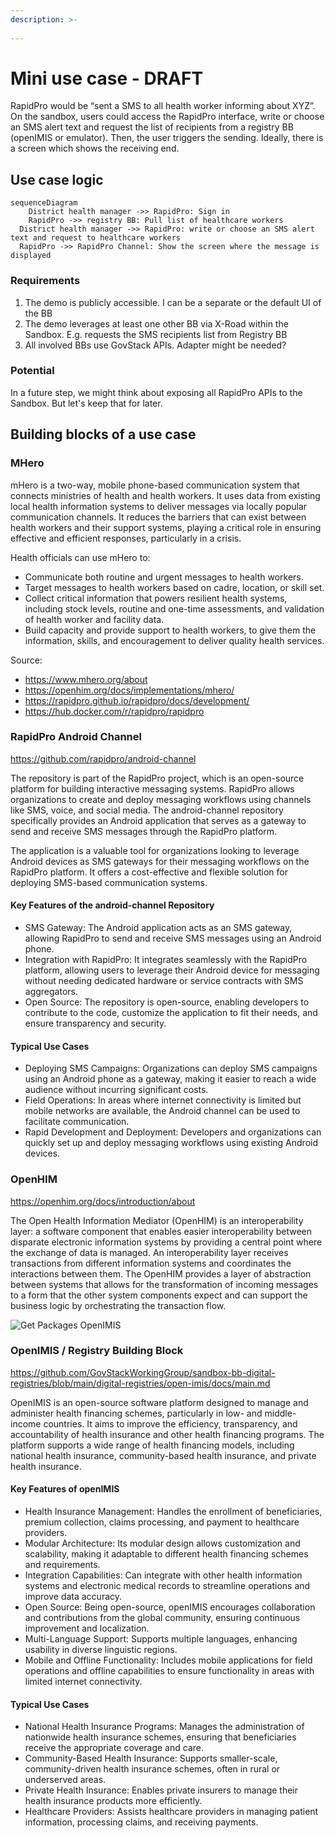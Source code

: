 ```yaml
---
description: >-
 
---
```


# Mini use case - DRAFT
RapidPro would be “sent a SMS to all health worker informing about XYZ”. On the sandbox, users could access the RapidPro interface, write or choose an SMS alert text and request the list of recipients from a registry BB (openIMIS or emulator). Then, the user triggers the sending. Ideally, there is a screen which shows the receiving end.

## Use case logic

```mermaid
sequenceDiagram
    District health manager ->> RapidPro: Sign in
    RapidPro ->> registry BB: Pull list of healthcare workers 
  District health manager ->> RapidPro: write or choose an SMS alert text and request to healthcare workers
  RapidPro ->> RapidPro Channel: Show the screen where the message is displayed
```

### Requirements

1. The demo is publicly accessible. I can be a separate or the default UI of the BB
2. The demo leverages at least one other BB via X-Road within the Sandbox. E.g. requests the SMS recipients list from Registry BB
3. All involved BBs use GovStack APIs. Adapter might be needed?


### Potential

In a future step, we might think about exposing all RapidPro APIs to the Sandbox. But let's keep that for later.

## Building blocks of a use case

### MHero
mHero is a two-way, mobile phone-based communication system that
connects ministries of health and health workers. It uses data from existing local health information systems to deliver messages via locally popular communication channels. It reduces the barriers that can exist between health workers and their support systems, playing a critical role in ensuring effective and efficient responses, particularly in a crisis.

Health officials can use mHero to:
* Communicate both routine and urgent messages to health workers.
* Target messages to health workers based on cadre, location, or skill set.
* Collect critical information that powers resilient health systems, including stock levels, routine and one-time assessments, and validation of health worker and facility data.
* Build capacity and provide support to health workers, to give them the
  information, skills, and encouragement to deliver quality health services.

Source:
* https://www.mhero.org/about
* https://openhim.org/docs/implementations/mhero/
* https://rapidpro.github.io/rapidpro/docs/development/
* https://hub.docker.com/r/rapidpro/rapidpro

### RapidPro Android Channel
https://github.com/rapidpro/android-channel

The repository is part of the RapidPro project, which is an open-source platform for building interactive messaging systems. RapidPro allows organizations to create and deploy messaging workflows using channels like SMS, voice, and social media. The android-channel repository specifically provides an Android application that serves as a gateway to send and receive SMS messages through the RapidPro platform.

The application is a valuable tool for organizations looking to leverage Android devices as SMS gateways for their messaging workflows on the RapidPro platform. It offers a cost-effective and flexible solution for deploying SMS-based communication systems.

#### Key Features of the android-channel Repository
* SMS Gateway: The Android application acts as an SMS gateway, allowing RapidPro to send and receive SMS messages using an Android phone.
* Integration with RapidPro: It integrates seamlessly with the RapidPro platform, allowing users to leverage their Android device for messaging without needing dedicated hardware or service contracts with SMS aggregators.
* Open Source: The repository is open-source, enabling developers to contribute to the code, customize the application to fit their needs, and ensure transparency and security.

#### Typical Use Cases

* Deploying SMS Campaigns: Organizations can deploy SMS campaigns using an Android phone as a gateway, making it easier to reach a wide audience without incurring significant costs.
* Field Operations: In areas where internet connectivity is limited but mobile networks are available, the Android channel can be used to facilitate communication.
* Rapid Development and Deployment: Developers and organizations can quickly set up and deploy messaging workflows using existing Android devices.

### OpenHIM

https://openhim.org/docs/introduction/about

The Open Health Information Mediator (OpenHIM) is an interoperability layer: a software component that enables easier interoperability between disparate electronic information systems by providing a central point where the exchange of data is managed. An interoperability layer receives transactions from different information systems and coordinates the interactions between them. The OpenHIM provides a layer of abstraction between systems that allows for the transformation of incoming messages to a form that the other system components expect and can support the business logic by orchestrating the transaction flow.

![Get Packages OpenIMIS](http://openhim.org/img/mhero/mhero-diagram.png)



### OpenIMIS / Registry Building Block
https://github.com/GovStackWorkingGroup/sandbox-bb-digital-registries/blob/main/digital-registries/open-imis/docs/main.md

OpenIMIS is an open-source software platform designed to manage and administer health financing schemes, particularly in low- and middle-income countries. It aims to improve the efficiency, transparency, and accountability of health insurance and other health financing programs. The platform supports a wide range of health financing models, including national health insurance, community-based health insurance, and private health insurance.

#### Key Features of openIMIS

* Health Insurance Management: Handles the enrollment of beneficiaries, premium collection, claims processing, and payment to healthcare providers.
* Modular Architecture: Its modular design allows customization and scalability, making it adaptable to different health financing schemes and requirements.
* Integration Capabilities: Can integrate with other health information systems and electronic medical records to streamline operations and improve data accuracy.
* Open Source: Being open-source, openIMIS encourages collaboration and contributions from the global community, ensuring continuous improvement and localization.
* Multi-Language Support: Supports multiple languages, enhancing usability in diverse linguistic regions.
* Mobile and Offline Functionality: Includes mobile applications for field operations and offline capabilities to ensure functionality in areas with limited internet connectivity.

#### Typical Use Cases

* National Health Insurance Programs: Manages the administration of nationwide health insurance schemes, ensuring that beneficiaries receive the appropriate coverage and care.
* Community-Based Health Insurance: Supports smaller-scale, community-driven health insurance schemes, often in rural or underserved areas.
* Private Health Insurance: Enables private insurers to manage their health insurance products more efficiently.
* Healthcare Providers: Assists healthcare providers in managing patient information, processing claims, and receiving payments.